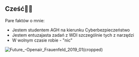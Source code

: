 ## Cześć🙋‍♂️

Pare faktów o mnie:
- Jestem studentem AGH na kierunku Cyberbezpieczeństwo
- Jestem entuzajasta zadań z WDI szczególnie tych z narzędzi
- W wolnym czasie robie - "nic"

  
![Future_-_Openair_Frauenfeld_2019_01_(cropped)](https://github.com/user-attachments/assets/770636d8-e2b2-4eeb-87d5-c1d92ecdd206)
